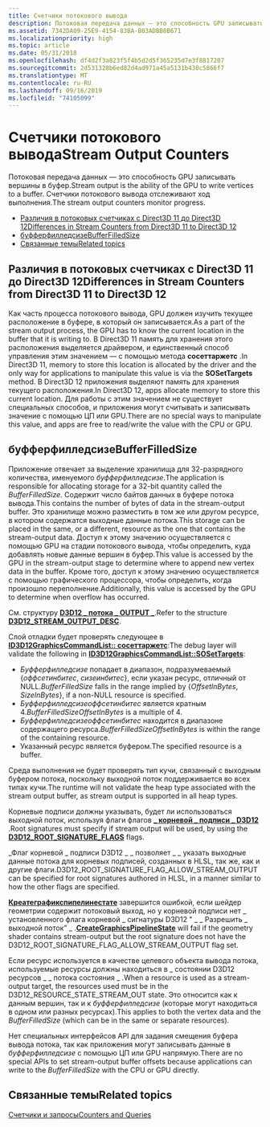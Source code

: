 ```yaml
---
title: Счетчики потокового вывода
description: Потоковая передача данных — это способность GPU записывать вершины в буфер. Счетчики потокового вывода отслеживают ход выполнения.
ms.assetid: 7342DA09-25E9-4154-83BA-B03ADBB8B671
ms.localizationpriority: high
ms.topic: article
ms.date: 05/31/2018
ms.openlocfilehash: df4d2f3a823f5f4b5d2d5f365235d7e3f8817207
ms.sourcegitcommit: 2d531328b6ed82d4ad971a45a5131b430c5866f7
ms.translationtype: MT
ms.contentlocale: ru-RU
ms.lasthandoff: 09/16/2019
ms.locfileid: "74105099"
---
```

# <a name="stream-output-counters"></a><span data-ttu-id="9e73b-104">Счетчики потокового вывода</span><span class="sxs-lookup"><span data-stu-id="9e73b-104">Stream Output Counters</span></span>

<span data-ttu-id="9e73b-105">Потоковая передача данных — это способность GPU записывать вершины в буфер.</span><span class="sxs-lookup"><span data-stu-id="9e73b-105">Stream output is the ability of the GPU to write vertices to a buffer.</span></span> <span data-ttu-id="9e73b-106">Счетчики потокового вывода отслеживают ход выполнения.</span><span class="sxs-lookup"><span data-stu-id="9e73b-106">The stream output counters monitor progress.</span></span>

-   [<span data-ttu-id="9e73b-107">Различия в потоковых счетчиках с Direct3D 11 до Direct3D 12</span><span class="sxs-lookup"><span data-stu-id="9e73b-107">Differences in Stream Counters from Direct3D 11 to Direct3D 12</span></span>](#differences-in-stream-counters-from-direct3d-11-to-direct3d-12)
-   [<span data-ttu-id="9e73b-108">буфферфилледсизе</span><span class="sxs-lookup"><span data-stu-id="9e73b-108">BufferFilledSize</span></span>](#bufferfilledsize)
-   [<span data-ttu-id="9e73b-109">Связанные темы</span><span class="sxs-lookup"><span data-stu-id="9e73b-109">Related topics</span></span>](#related-topics)

## <a name="differences-in-stream-counters-from-direct3d-11-to-direct3d-12"></a><span data-ttu-id="9e73b-110">Различия в потоковых счетчиках с Direct3D 11 до Direct3D 12</span><span class="sxs-lookup"><span data-stu-id="9e73b-110">Differences in Stream Counters from Direct3D 11 to Direct3D 12</span></span>

<span data-ttu-id="9e73b-111">Как часть процесса потокового вывода, GPU должен изучить текущее расположение в буфере, в который он записывается.</span><span class="sxs-lookup"><span data-stu-id="9e73b-111">As a part of the stream output process, the GPU has to know the current location in the buffer that it is writing to.</span></span> <span data-ttu-id="9e73b-112">В Direct3D 11 память для хранения этого расположения выделяется драйвером, и единственный способ управления этим значением — с помощью метода **сосеттаржетс** .</span><span class="sxs-lookup"><span data-stu-id="9e73b-112">In Direct3D 11, memory to store this location is allocated by the driver and the only way for applications to manipulate this value is via the **SOSetTargets** method.</span></span> <span data-ttu-id="9e73b-113">В Direct3D 12 приложения выделяют память для хранения текущего расположения.</span><span class="sxs-lookup"><span data-stu-id="9e73b-113">In Direct3D 12, apps allocate memory to store this current location.</span></span> <span data-ttu-id="9e73b-114">Для работы с этим значением не существует специальных способов, и приложения могут считывать и записывать значение с помощью ЦП или GPU.</span><span class="sxs-lookup"><span data-stu-id="9e73b-114">There are no special ways to manipulate this value, and apps are free to read/write the value with the CPU or GPU.</span></span>

## <a name="bufferfilledsize"></a><span data-ttu-id="9e73b-115">буфферфилледсизе</span><span class="sxs-lookup"><span data-stu-id="9e73b-115">BufferFilledSize</span></span>

<span data-ttu-id="9e73b-116">Приложение отвечает за выделение хранилища для 32-разрядного количества, именуемого *буфферфилледсизе*.</span><span class="sxs-lookup"><span data-stu-id="9e73b-116">The application is responsible for allocating storage for a 32-bit quantity called the *BufferFilledSize*.</span></span> <span data-ttu-id="9e73b-117">Содержит число байтов данных в буфере потока вывода.</span><span class="sxs-lookup"><span data-stu-id="9e73b-117">This contains the number of bytes of data in the stream-output buffer.</span></span> <span data-ttu-id="9e73b-118">Это хранилище можно разместить в том же или другом ресурсе, в котором содержатся выходные данные потока.</span><span class="sxs-lookup"><span data-stu-id="9e73b-118">This storage can be placed in the same, or a different, resource as the one that contains the stream-output data.</span></span> <span data-ttu-id="9e73b-119">Доступ к этому значению осуществляется с помощью GPU на стадии потокового вывода, чтобы определить, куда добавлять новые данные вершин в буфер.</span><span class="sxs-lookup"><span data-stu-id="9e73b-119">This value is accessed by the GPU in the stream-output stage to determine where to append new vertex data in the buffer.</span></span> <span data-ttu-id="9e73b-120">Кроме того, доступ к этому значению осуществляется с помощью графического процессора, чтобы определить, когда произошло переполнение.</span><span class="sxs-lookup"><span data-stu-id="9e73b-120">Additionally, this value is accessed by the GPU to determine when overflow has occurred.</span></span>

<span data-ttu-id="9e73b-121">См. структуру [**D3D12 \_ потока \_ OUTPUT \_**](/windows/desktop/api/d3d12/ns-d3d12-d3d12_stream_output_desc).</span><span class="sxs-lookup"><span data-stu-id="9e73b-121">Refer to the structure [**D3D12\_STREAM\_OUTPUT\_DESC**](/windows/desktop/api/d3d12/ns-d3d12-d3d12_stream_output_desc).</span></span>

<span data-ttu-id="9e73b-122">Слой отладки будет проверять следующее в [**ID3D12GraphicsCommandList:: сосеттаржетс**](/windows/desktop/api/d3d12/nf-d3d12-id3d12graphicscommandlist-sosettargets):</span><span class="sxs-lookup"><span data-stu-id="9e73b-122">The debug layer will validate the following in [**ID3D12GraphicsCommandList::SOSetTargets**](/windows/desktop/api/d3d12/nf-d3d12-id3d12graphicscommandlist-sosettargets):</span></span>

-   <span data-ttu-id="9e73b-123">*Буфферфилледсизе* попадает в диапазон, подразумеваемый {*оффсетинбитес*, *сизеинбитес*}, если указан ресурс, отличный от NULL.</span><span class="sxs-lookup"><span data-stu-id="9e73b-123">*BufferFilledSize* falls in the range implied by {*OffsetInBytes*, *SizeInBytes*}, if a non-NULL resource is specified.</span></span>
-   <span data-ttu-id="9e73b-124">*Буфферфилледсизеоффсетинбитес* является кратным 4.</span><span class="sxs-lookup"><span data-stu-id="9e73b-124">*BufferFilledSizeOffsetInBytes* is a multiple of 4.</span></span>
-   <span data-ttu-id="9e73b-125">*Буфферфилледсизеоффсетинбитес* находится в диапазоне содержащего ресурса.</span><span class="sxs-lookup"><span data-stu-id="9e73b-125">*BufferFilledSizeOffsetInBytes* is within the range of the containing resource.</span></span>
-   <span data-ttu-id="9e73b-126">Указанный ресурс является буфером.</span><span class="sxs-lookup"><span data-stu-id="9e73b-126">The specified resource is a buffer.</span></span>

<span data-ttu-id="9e73b-127">Среда выполнения не будет проверять тип кучи, связанный с выходным буфером потока, поскольку выходной поток поддерживается во всех типах кучи.</span><span class="sxs-lookup"><span data-stu-id="9e73b-127">The runtime will not validate the heap type associated with the stream output buffer, as stream output is supported in all heap types.</span></span>

<span data-ttu-id="9e73b-128">Корневые подписи должны указывать, будет ли использоваться выходной поток, используя флаги флагов [**\_ корневой \_ подписи \_ D3D12**](/windows/desktop/api/d3d12/ne-d3d12-d3d12_root_signature_flags) .</span><span class="sxs-lookup"><span data-stu-id="9e73b-128">Root signatures must specify if stream output will be used, by using the [**D3D12\_ROOT\_SIGNATURE\_FLAGS**](/windows/desktop/api/d3d12/ne-d3d12-d3d12_root_signature_flags) flags.</span></span>

<span data-ttu-id="9e73b-129">\_Флаг корневой \_ подписи D3D12 \_ \_ позволяет \_ \_ указать выходные данные потока для корневых подписей, созданных в HLSL, так же, как и другие флаги.</span><span class="sxs-lookup"><span data-stu-id="9e73b-129">D3D12\_ROOT\_SIGNATURE\_FLAG\_ALLOW\_STREAM\_OUTPUT can be specified for root signatures authored in HLSL, in a manner similar to how the other flags are specified.</span></span>

<span data-ttu-id="9e73b-130">[**Креатеграфикспипелинестате**](/windows/desktop/api/d3d12/nf-d3d12-id3d12device-creategraphicspipelinestate) завершится ошибкой, если шейдер геометрии содержит потоковый выход, но у корневой подписи нет \_ установленного флага корневой \_ сигнатуры D3D12 " \_ \_ Разрешить \_ выходной поток" \_ .</span><span class="sxs-lookup"><span data-stu-id="9e73b-130">[**CreateGraphicsPipelineState**](/windows/desktop/api/d3d12/nf-d3d12-id3d12device-creategraphicspipelinestate) will fail if the geometry shader contains stream-output but the root signature does not have the D3D12\_ROOT\_SIGNATURE\_FLAG\_ALLOW\_STREAM\_OUTPUT flag set.</span></span>

<span data-ttu-id="9e73b-131">Если ресурс используется в качестве целевого объекта вывода потока, используемые ресурсы должны находиться в \_ состоянии D3D12 ресурсов \_ \_ потока состояния \_ .</span><span class="sxs-lookup"><span data-stu-id="9e73b-131">When a resource is used as a stream-output target, the resources used must be in the D3D12\_RESOURCE\_STATE\_STREAM\_OUT state.</span></span> <span data-ttu-id="9e73b-132">Это относится как к данным вершин, так и к *буфферфилледсизе* (которые могут находиться в одном или разных ресурсах).</span><span class="sxs-lookup"><span data-stu-id="9e73b-132">This applies to both the vertex data and the *BufferFilledSize* (which can be in the same or separate resources).</span></span>

<span data-ttu-id="9e73b-133">Нет специальных интерфейсов API для задания смещения буфера вывода потока, так как приложения могут записывать данные в *буфферфилледсизе* с помощью ЦП или GPU напрямую.</span><span class="sxs-lookup"><span data-stu-id="9e73b-133">There are no special APIs to set stream-output buffer offsets because applications can write to the *BufferFilledSize* with the CPU or GPU directly.</span></span>

## <a name="related-topics"></a><span data-ttu-id="9e73b-134">Связанные темы</span><span class="sxs-lookup"><span data-stu-id="9e73b-134">Related topics</span></span>

<dl> <dt>

[<span data-ttu-id="9e73b-135">Счетчики и запросы</span><span class="sxs-lookup"><span data-stu-id="9e73b-135">Counters and Queries</span></span>](counters-and-queries.md)
</dt> </dl>

 

 




